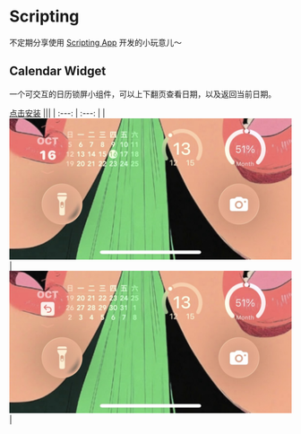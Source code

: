 
# Scripting

不定期分享使用 [Scripting App](https://scripting.fun/doc_v2/zh/index) 开发的小玩意儿～

## Calendar Widget

一个可交互的日历锁屏小组件，可以上下翻页查看日期，以及返回当前日期。

[点击安装](https://scripting.fun/import_scripts?urls=%5B%22https%3A%2F%2Fimarkr.com%2Fapi%2Fgithub%2Fdownload%2Fryanfwy%2Fscripting%2Ftree%2Fmaster%2Fscripts%2FCalendar%2520Widget.zip%22%5D)
|||
| :---: | :---: |
|![01](images/calendar_widget_01.jpg)|![02](images/calendar_widget_02.jpg)|

